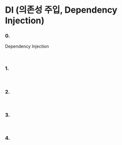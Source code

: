 # DI (의존성 주입, Dependency Injection)
### 0. 

Dependency Injection

<br>

### 1.

<br>

### 2.

<br>

### 3.

<br>

### 4.